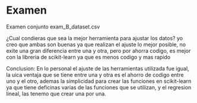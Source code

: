 # Examen
Examen conjunto exam_B_dataset.csv

¿Cual condieras que sea la mejor herramienta para ajustar los datos?
yo creo que ambas son buenas ya que realizan el ajuste lo mejor posible, no exite una gran diferencia entre una y otra, pero por ahorra codigo, es mejor con la libreria de scikit-learn ya que es menos codigo y mas rapido

Conclusion: En lo personal el ajuste de las herramientas utilizada fue igual, la uica ventaja que se tiene entre una y otra es el ahorro de codigo entre uno y el otro, ademas la simplicidad para crear las funciones en scikit-learn ya que tiene deficinas varias de las funciones que se utilizan, y el regresion lineal, las tenemo que crear una por una.
